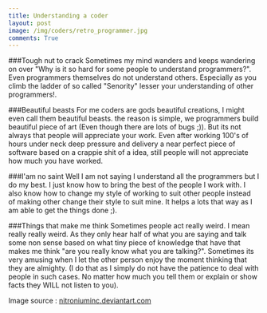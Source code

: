 ```yaml
---
title: Understanding a coder
layout: post
image: /img/coders/retro_programmer.jpg
comments: True
---
```


###Tough nut to crack
Sometimes my mind wanders and keeps wandering on over "Why is it so hard for some people to understand programmers?". Even programmers themselves do not understand others. Especially as you climb the ladder of so called "Senority" lesser your understanding of other programmers!.

###Beautiful beasts
For me coders are gods beautiful creations, I might even call them beautiful beasts. the reason is simple, we programmers build
beautiful piece of art (Even though there are lots of bugs ;)). But its not always that people will appreciate your work.
Even after working 100's of hours under neck deep pressure and delivery a near perfect piece of software based on a crappie shit of a idea, still people will not appreciate how much you have worked.

###I'am no saint
Well I am not saying I understand all the programmers but I do my best. I just know how to bring the best of the people I work with.
I also know how to change my style of working to suit other people instead of making other change their style to suit mine. It helps a lots that way as I am able to get the things done ;).

###Things that make me think
Sometimes people act really weird. I mean really really weird. As they only hear half of what you are saying and talk some non sense based on what tiny piece of knowledge that have that makes me think "are you really know what you are talking?". Sometimes its very amusing when I let the other person enjoy the moment thinking that they are almighty. (I do that as I simply do not have the patience to deal with people in such cases. No matter how much you tell them or explain or show facts they WILL not listen to you).


Image source : [nitroniuminc.deviantart.com](nitroniuminc.deviantart.com)



